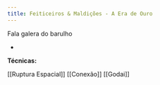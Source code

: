 ```yaml
---
title: Feiticeiros & Maldições - A Era de Ouro
---
```


Fala galera do barulho

-

**Técnicas:**

[[Ruptura Espacial]]
[[Conexão]]
[[Godai]]

